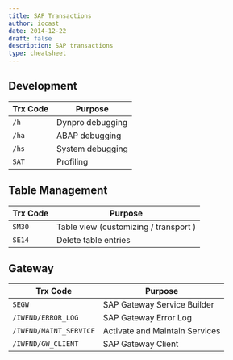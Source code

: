 ```yaml
---
title: SAP Transactions
author: iocast
date: 2014-12-22
draft: false
description: SAP transactions
type: cheatsheet
---
```



## Development


Trx Code    | Purpose
----------- | ----------------------------
`/h`        | Dynpro debugging
`/ha`       | ABAP debugging
`/hs`       | System debugging
`SAT`       | Profiling


## Table Management


Trx Code     | Purpose
------------ | -----------------------------
`SM30`       | Table view (customizing / transport )
`SE14`       | Delete table entries


## Gateway

Trx Code                 | Purpose
------------------------ | -----------------------------
`SEGW`                   | SAP Gateway Service Builder
`/IWFND/ERROR_LOG`       | SAP Gateway Error Log
`/IWFND/MAINT_SERVICE`   | Activate and Maintain Services
`/IWFND/GW_CLIENT`       | SAP Gateway Client
